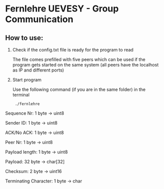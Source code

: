 # Fernlehre UEVESY - Group Communication

## How to use:

1. Check if the config.txt file is ready for the program to read

    The file comes prefilled with five peers which can be used if the program gets started on the same system (all peers have the localhost as IP and different ports)

2. Start program

    Use the following command (if you are in the same folder) in the terminal

        ./fernlehre


    

 

Sequence Nr: 1 byte -> uint8

Sender ID: 1 byte -> uint8

ACK/No ACK: 1 byte -> uint8

Peer Nr: 1 byte -> uint8

Payload length: 1 byte -> uint8

Payload: 32 byte -> char[32]

Checksum: 2 byte -> uint16

Terminating Character: 1 byte -> char
